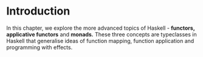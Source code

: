 # Introduction

In this chapter, we explore the more advanced topics of Haskell - **functors, applicative functors** and **monads**_**.**_ These three concepts are typeclasses in Haskell that generalise ideas of function mapping, function application and programming with effects.

